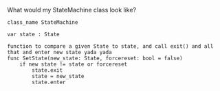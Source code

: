 What would my StateMachine class look like?
```
class_name StateMachine

var state : State

function to compare a given State to state, and call exit() and all that and enter new state yada yada
func SetState(new_state: State, forcereset: bool = false)
	if new state != state or forcereset
		state.exit
		state = new_state
		state.enter
```
